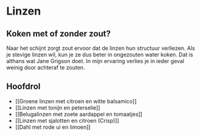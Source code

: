 # Linzen
## Koken met of zonder zout?
Naar het schijnt zorgt zout ervoor dat de linzen hun structuur verliezen. Als je stevige linzen wil, kun je ze dus beter in ongezouten water koken. Dat is althans wat Jane Grigson doet. In mijn ervaring verlies je in ieder geval weinig door achteraf te zouten.

## Hoofdrol
- [[Groene linzen met citroen en witte balsamico]]
- [[Linzen met tonijn en peterselie]]
- [[Belugalinzen met zoete aardappel en tomaatjes]]
- [[Linzen met sjalotten en citroen (Crisp)]]
- [[Dahl met rode ui en limoen]]
